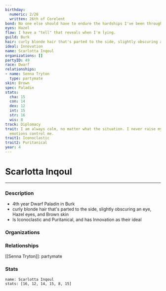```yaml
---
birthday:
  numeric: 2/26
  written: 26th of Corelent
bond: No one else should have to endure the hardships I've been through.
eyes: Hazel
flaw: I have a "tell" that reveals when I'm lying.
guild: Burk
hair: curly blonde hair that's parted to the side, slightly obscuring an eye
ideal: Innovation
name: Scarlotta Inqoul
organizations: []
partyID: 49
race: Dwarf
relationships:
- name: Senna Tryton
  type: partymate
skin: Brown
spec: Paladin
stats:
  cha: 15
  con: 14
  dex: 12
  int: 15
  str: 16
  wis: 8
track: Diplomacy
trait: I am always calm, no matter what the situation. I never raise my voice or let
  emotions control me.
trait1: Iconoclastic
trait2: Puritanical
year: 4
---
```

# Scarlotta Inqoul
---
### Description
- 4th year Dwarf Paladin in Burk
- curly blonde hair that's parted to the side, slightly obscuring an eye, Hazel eyes, and Brown skin
- Is Iconoclastic and Puritanical, and has Innovation as their ideal

### Organizations
### Relationships
[[Senna Tryton]]: partymate
### Stats
```statblock
name: Scarlotta Inqoul
stats: [16, 12, 14, 15, 8, 15]
```